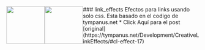<div style="text-align:center;margin: auto; width: 100%">
  <img src="http://c1.staticflickr.com/5/4299/35961351031_486016a597_b.jpg" width="100" style="float:left;text-align:center;margin:auto;">
  <img src="http://c1.staticflickr.com/5/4317/36094077115_184a4f01a2_b.jpg" width="100" style="float:left;text-align:center;margin:auto;">
</div>
### link_effects
Efectos para links usando solo css.
Esta basado en el codigo de tympanus.net
*  Click Aquí para el post [original](https://tympanus.net/Development/CreativeLinkEffects/#cl-effect-17)
